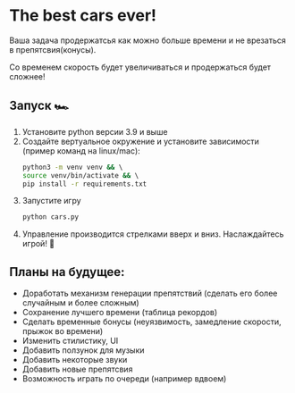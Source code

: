 # The best cars ever!

Ваша задача продержатсья как можно больше времени и не врезаться в препятсвия(конусы).

Со временем скорость будет увеличиваться и продержаться будет сложнее!

## Запуск 🏎️

1. Установите python версии 3.9 и выше
2. Создайте вертуальное окружение и установите зависимости (пример команд на linux/mac):
    ```bash
    python3 -m venv venv && \ 
    source venv/bin/activate && \ 
    pip install -r requirements.txt
    ```
3. Запустите игру
    ```bash
    python cars.py
    ```
4. Управление производится стрелками вверх и вниз. Наслаждайтесь игрой! 🎊

## Планы на будущее:

- Доработать механизм генерации препятствий (сделать его более случайным и более сложным)
- Сохранение лучшего времени (таблица рекордов)
- Сделать временные бонусы (неуязвимость, замедление скорости, прыжок во времени)
- Изменить стилистику, UI
- Добавить ползунок для музыки
- Добавить некоторые звуки
- Добавить новые препятсвия
- Возможность играть по очереди (например вдвоем)
